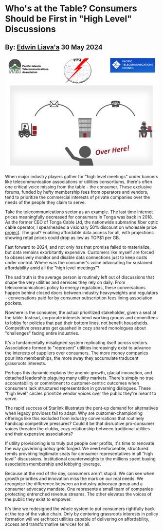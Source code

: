 # Who's at the Table? Consumers Should be First in "High Level" Discussions
## By: [Edwin Liava'a](https://github.com/EdwinLiavaa) 30 May 2024

<p align="center">
 <img width="500" src="https://github.com/EdwinLiavaa/liavaa.space/blob/main/blog/20240530/pic.png">
</p>

When major industry players gather for "high level meetings" under banners like telecommunication associations or utilities consortiums, there's often one critical voice missing from the table - the consumer. These exclusive forums, funded by hefty membership fees from operators and vendors, tend to prioritize the commercial interests of private companies over the needs of the people they claim to serve.

Take the telecommunications sector as an example. The last time internet prices meaningfully decreased for consumers in Tonga was back in 2018. As the former CEO of Tonga Cable Ltd, the nationwide submarine fiber optic cable operator, I spearheaded a visionary 50% discount on wholesale price [project](https://www.linkedin.com/in/edwin-liavaa/details/projects/). The goal? Enabling affordable data access for all, with projections showing retail prices could drop as low as TOP$1 per GB.

Fast forward to 2024, and not only has that promise failed to materialize, but data remains exorbitantly expensive. Customers like myself are forced to obsessively monitor and disable data connections just to keep costs under control. Where was the consumer's voice advocating for sustained affordability amid all the "high level meetings"?

The sad truth is the average person is routinely left out of discussions that shape the very utilities and services they rely on daily. From telecommunications policy to energy regulations, these conversations happen behind closed doors between industry heavyweights and regulators - conversations paid for by consumer subscription fees lining association pockets.

Nowhere is the consumer, the actual prioritized stakeholder, given a seat at the table. Instead, corporate interests bend working groups and committees to lobby for policies that pad their bottom lines, not benefit households. Competitive pressures get quashed in cozy shared monologues about "challenges" facing entire industries.

It's a fundamentally misaligned system replicating itself across sectors. Associations formed to "represent" utilities increasingly exist to advance the interests of suppliers over consumers. The more money companies pour into memberships, the more sway they accumulate traducent grassroots interests.

Perhaps this dynamic explains the anemic growth, glacial innovation, and detached leadership plaguing many utility markets. There's simply no true accountability or commitment to customer-centric outcomes when consumers lack structured representation in governing dialogues. These "high level" circles prioritize vendor voices over the public they're meant to serve.

The rapid success of Starlink illustrates the pent-up demand for alternatives when legacy providers fail to adapt. Why are customer-championing offerings like this excluded from industry conversations that routinely handicap competitive pressures? Could it be that disruptive pro-consumer voices threaten the clubby, cozy relationship between traditional utilities and their expensive associations?

If utility provisioning is to truly put people over profits, it's time to renovate the way governing policy gets forged. We need enforceable, structured remits providing legitimate seats for consumer representatives in all "high level" discussions. Institutional counterweights to the millions spent buying association membership and lobbying leverage.

Because at the end of the day, consumers aren't stupid. We can see when growth priorities and innovation miss the mark on our real needs. We recognize the difference between an industry advocacy group and a consumer advocacy mandate. One represents a small team of companies protecting entrenched revenue streams. The other elevates the voices of the public they exist to empower.

It's time we redesigned the whole system to put consumers rightfully back at the top of the value chain. Only by centering grassroots interests in policy formation will we architect utilities capable of delivering on affordability, access and transformative services for all.
